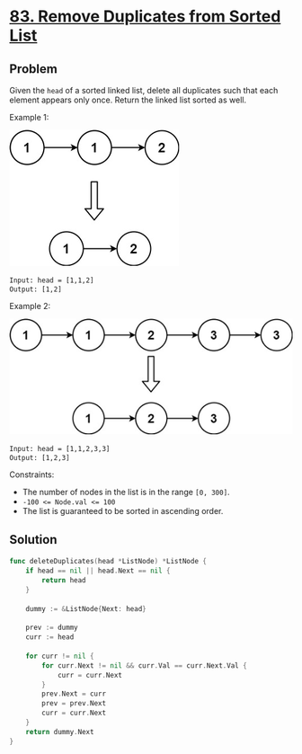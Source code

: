 # [83. Remove Duplicates from Sorted List](https://leetcode.com/problems/remove-duplicates-from-sorted-list/)

## Problem

Given the `head` of a sorted linked list, delete all duplicates such that each element appears only once. Return the linked list sorted as well.

 

Example 1:

![alt text](image.png)

```
Input: head = [1,1,2]
Output: [1,2]
```

Example 2:

![alt text](image-1.png)

```
Input: head = [1,1,2,3,3]
Output: [1,2,3]
``` 

Constraints:

- The number of nodes in the list is in the range `[0, 300]`.
- `-100 <= Node.val <= 100`
- The list is guaranteed to be sorted in ascending order.

## Solution

```go
func deleteDuplicates(head *ListNode) *ListNode {
	if head == nil || head.Next == nil {
		return head
	}

	dummy := &ListNode{Next: head}

	prev := dummy
	curr := head

	for curr != nil {
		for curr.Next != nil && curr.Val == curr.Next.Val {
			curr = curr.Next
		}
		prev.Next = curr
		prev = prev.Next
		curr = curr.Next
	}
	return dummy.Next
}
```